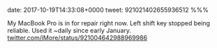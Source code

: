 date: 2017-10-19T14:33:08+0000
tweet: 921021402655936512
%%%

My MacBook Pro is in for repair right now. Left shift key stopped being reliable. Used it ~daily since early January. [twitter.com/iMore/status/921004642988969986](https://twitter.com/iMore/status/921004642988969986)
